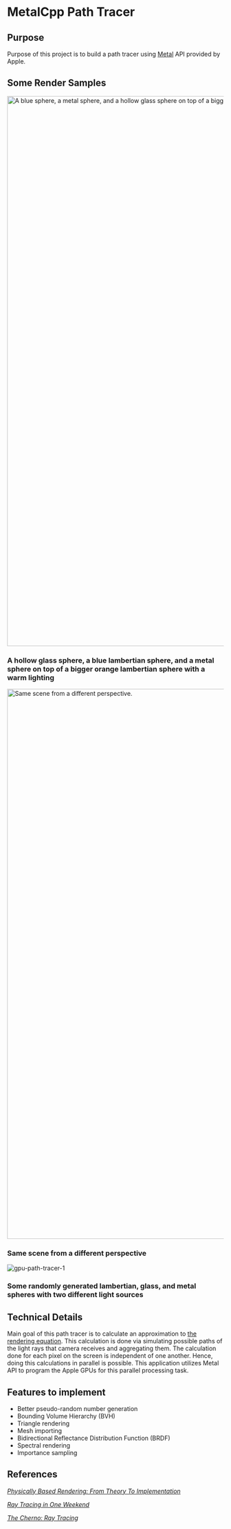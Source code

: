 # MetalCpp Path Tracer

## Purpose

Purpose of this project is to build a path tracer using [Metal](https://developer.apple.com/metal/) API provided by Apple.

## Some Render Samples


<img width="1275" alt="A blue sphere, a metal sphere, and a hollow glass sphere on top of a bigger orange sphere" src="https://github.com/user-attachments/assets/87b044b7-2825-4fbd-ac0a-13ac2fb06e59">

### A hollow glass sphere, a blue lambertian sphere, and a metal sphere on top of a bigger orange lambertian sphere with a warm lighting


<img width="1275" alt="Same scene from a different perspective." src="https://github.com/user-attachments/assets/2b0fbc3b-0e5c-4dfe-92e1-f9d216425acb">

### Same scene from a different perspective


![gpu-path-tracer-1](https://github.com/user-attachments/assets/7c0f36a9-3607-4390-85fc-0278dbdd31cd)
### Some randomly generated lambertian, glass, and metal spheres with two different light sources


## Technical Details

Main goal of this path tracer is to calculate an approximation to [the rendering equation](https://en.wikipedia.org/wiki/Rendering_equation). This calculation is done via simulating possible paths of the light rays that camera receives and aggregating them. 
The calculation done for each pixel on the screen is independent of one another. Hence, doing this calculations in parallel is possible. This application utilizes Metal API to program the Apple GPUs for this parallel processing task.

## Features to implement

- Better pseudo-random number generation
- Bounding Volume Hierarchy (BVH)
- Triangle rendering
- Mesh importing
- Bidirectional Reflectance Distribution Function (BRDF)
- Spectral rendering
- Importance sampling


## References

[_Physically Based Rendering: From Theory To Implementation_](https://www.pbr-book.org)

[_Ray Tracing in One Weekend_](https://raytracing.github.io/books/RayTracingInOneWeekend.html)

[_The Cherno: Ray Tracing_](https://www.youtube.com/watch?v=gfW1Fhd9u9Q&list=PLlrATfBNZ98edc5GshdBtREv5asFW3yXl)
